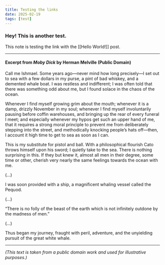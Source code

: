 ```yaml
---
title: Testing the links
date: 2025-02-19
tags: [test]
---
```


### Hey! This is another test.

This note is testing the link with the [[Hello World!]] post.

---

#### Excerpt from *Moby Dick* by Herman Melville (Public Domain)

Call me Ishmael. Some years ago—never mind how long precisely—I set out to sea with a few dollars in my purse, a pint of bad whiskey, and a demented whale boat. I was restless and indifferent; I was often told that there was something odd about me, but I found solace in the chaos of the ocean.

Whenever I find myself growing grim about the mouth; whenever it is a damp, drizzly November in my soul; whenever I find myself involuntarily pausing before coffin warehouses, and bringing up the rear of every funeral I meet; and especially whenever my hypos get such an upper hand of me, that it requires a strong moral principle to prevent me from deliberately stepping into the street, and methodically knocking people’s hats off—then, I account it high time to get to sea as soon as I can. 

This is my substitute for pistol and ball. With a philosophical flourish Cato throws himself upon his sword; I quietly take to the sea. There is nothing surprising in this. If they but knew it, almost all men in their degree, some time or other, cherish very nearly the same feelings towards the ocean with me. 

(…)

I was soon provided with a ship, a magnificent whaling vessel called the Pequod. 

(…)

“There is no folly of the beast of the earth which is not infinitely outdone by the madness of men.” 

(…)

Thus began my journey, fraught with peril, adventure, and the unyielding pursuit of the great white whale.

---

*(This text is taken from a public domain work and used for illustrative purposes.)*

